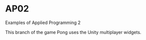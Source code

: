 # AP02
Examples of Applied Programming 2

This branch of the game Pong uses the Unity multiplayer widgets.


